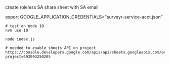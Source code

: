 create roleless SA
share sheet with SA email

export GOOGLE_APPLICATION_CREDENTIALS="surveyr-service-acct.json"

    # test on node 10
    nvm use 10

    node index.js

    # needed to enable sheets API on project
    https://console.developers.google.com/apis/api/sheets.googleapis.com/overview?project=693993250205
